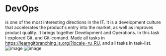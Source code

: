 # DevOps 
is one of the most interesting directions in the IT. It is a  development culture that accelerates the product's entry into the market, as well as improves product quality. It brings together Development and Operations. In this task I explored Git, and Git-comand. Made all tasks in https://learngitbranching.js.org/?locale=ru_RU, and all tasks in task-list.
![image](https://user-images.githubusercontent.com/58170246/124364665-9f684200-dc4b-11eb-81ff-a6d1c4bcea06.png)
![image](https://user-images.githubusercontent.com/58170246/124364692-dc343900-dc4b-11eb-8b2e-cf656925e264.png)

